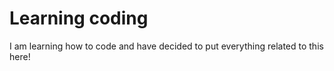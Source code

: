 # Learning coding
I am learning how to code and have decided to put everything related to this here!
